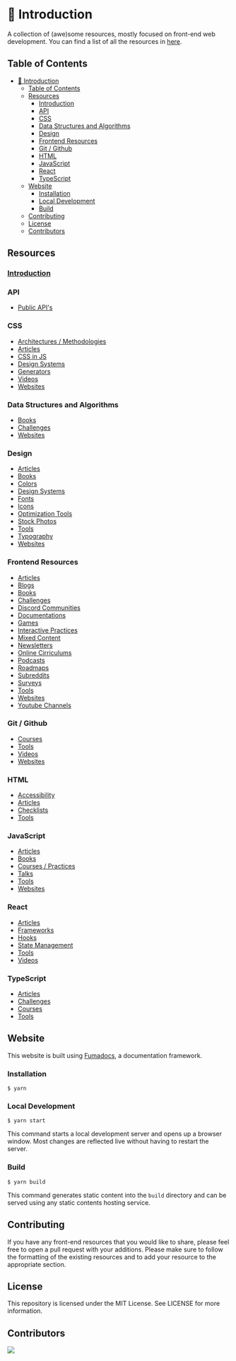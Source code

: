 # 👋 Introduction

A collection of (awe)some resources, mostly focused on front-end web development.
You can find a list of all the resources in [here](https://fe-resources.vercel.app).

## Table of Contents

- [👋 Introduction](#-introduction)
  - [Table of Contents](#table-of-contents)
  - [Resources](#resources)
    - [Introduction](#introduction)
    - [API](#api)
    - [CSS](#css)
    - [Data Structures and Algorithms](#data-structures-and-algorithms)
    - [Design](#design)
    - [Frontend Resources](#frontend-resources)
    - [Git / Github](#git--github)
    - [HTML](#html)
    - [JavaScript](#javascript)
    - [React](#react)
    - [TypeScript](#typescript)
  - [Website](#website)
    - [Installation](#installation)
    - [Local Development](#local-development)
    - [Build](#build)
  - [Contributing](#contributing)
  - [License](#license)
  - [Contributors](#contributors)

## Resources

### [Introduction](./docs/intro.md)

### API

- [Public API's](./docs/api/api.md)

### CSS

- [Architectures / Methodologies](./docs/css/architectures-methodologies.md)
- [Articles](./docs/css/articles.md)
- [CSS in JS](./docs/css/css-in-js.md)
- [Design Systems](./docs/css/design-systems.md)
- [Generators](./docs/css/generators.md)
- [Videos](./docs/css/videos.md)
- [Websites](./docs/css/websites.md)

### Data Structures and Algorithms

- [Books](./docs/data-structures-and-algorithms/books.md)
- [Challenges](./docs/data-structures-and-algorithms/challenges.md)
- [Websites](./docs/data-structures-and-algorithms/websites.md)

### Design

- [Articles](./docs/design/articles.md)
- [Books](./docs/design/books.md)
- [Colors](./docs/design/colors.md)
- [Design Systems](./docs/design/design-systems.md)
- [Fonts](./docs/design/fonts.md)
- [Icons](./docs/design/icons.md)
- [Optimization Tools](./docs/design/optimization-tools.md)
- [Stock Photos](./docs/design/stock-photos.md)
- [Tools](./docs/design/tools.md)
- [Typography](./docs/design/typography.md)
- [Websites](./docs/design/websites.md)

### Frontend Resources

- [Articles](./docs/frontend-resources/articles.md)
- [Blogs](./docs/frontend-resources/blogs.md)
- [Books](./docs/frontend-resources/books.md)
- [Challenges](./docs/frontend-resources/challenges.md)
- [Discord Communities](./docs/frontend-resources/discord.md)
- [Documentations](./docs/frontend-resources/documentations.md)
- [Games](./docs/frontend-resources/games.md)
- [Interactive Practices](./docs/frontend-resources/interactive-practices.md)
- [Mixed Content](./docs/frontend-resources/mixed.md)
- [Newsletters](./docs/frontend-resources/newsletters.md)
- [Online Cirriculums](./docs/frontend-resources/online-cirriculums.md)
- [Podcasts](./docs/frontend-resources/podcasts.md)
- [Roadmaps](./docs/frontend-resources/roadmaps.md)
- [Subreddits](./docs/frontend-resources/subreddits.md)
- [Surveys](./docs/frontend-resources/surveys.md)
- [Tools](./docs/frontend-resources/tools.md)
- [Websites](./docs/frontend-resources/websites.md)
- [Youtube Channels](./docs/frontend-resources/youtube-channels.md)

### Git / Github

- [Courses](./docs/git-github/courses.md)
- [Tools](./docs/git-github/tools.md)
- [Videos](./docs/git-github/videos.md)
- [Websites](./docs/git-github/websites.md)

### HTML

- [Accessibility](./docs/html/accessibility.md)
- [Articles](./docs/html/articles.md)
- [Checklists](./docs/html/checklists.md)
- [Tools](./docs/html/tools.md)

### JavaScript

- [Articles](./docs/javascript/articles.md)
- [Books](./docs/javascript/books.md)
- [Courses / Practices](./docs/javascript/courses-practices.md)
- [Talks](./docs/javascript/talks.md)
- [Tools](./docs/javascript/tools.md)
- [Websites](./docs/javascript/websites.md)

### React

- [Articles](./docs/react/articles.md)
- [Frameworks](./docs/react/frameworks.md)
- [Hooks](./docs/react/hooks.md)
- [State Management](./docs/react/state-management.md)
- [Tools](./docs/react/tools.md)
- [Videos](./docs/react/videos.md)

### TypeScript

- [Articles](./docs/typescript/articles.md)
- [Challenges](./docs/typescript/challenges.md)
- [Courses](./docs/typescript/courses.md)
- [Tools](./docs/typescript/tools.md)

## Website

This website is built using [Fumadocs](https://fumadocs.vercel.app/), a documentation framework.

### Installation

```
$ yarn
```

### Local Development

```
$ yarn start
```

This command starts a local development server and opens up a browser window. Most changes are reflected live without having to restart the server.

### Build

```
$ yarn build
```

This command generates static content into the `build` directory and can be served using any static contents hosting service.

## Contributing

If you have any front-end resources that you would like to share, please feel free to open a pull request with your additions. Please make sure to follow the formatting of the existing resources and to add your resource to the appropriate section.

## License

This repository is licensed under the MIT License. See LICENSE for more information.

## Contributors

<a href="https://github.com/aycanogut/front-end-resources/graphs/contributors">
  <img src="https://contrib.rocks/image?repo=aycanogut/front-end-resources" />
</a>
